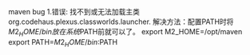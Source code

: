 maven bug
1.错误: 找不到或无法加载主类 org.codehaus.plexus.classworlds.launcher.
解决方法：配置PATH时将$M2_HOME/bin放在系统$PATH前就可以了。
export M2_HOME=/opt/maven
export PATH=$M2_HOME/bin:$PATH